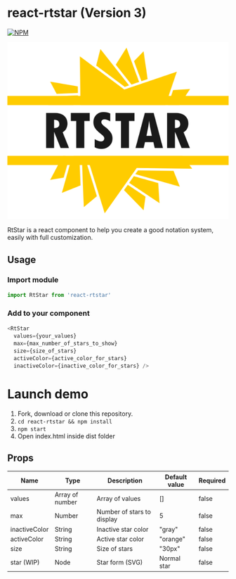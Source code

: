 # react-rtstar (Version 3)

[![NPM](https://nodei.co/npm/react-rtstar.png?compact=true)](https://npmjs.org/package/react-rtstar)

![Logo of RtStar](rtstar.png)

RtStar is a react component to help you create a good notation system, easily with full customization.

## Usage

### Import module

```javascript
import RtStar from 'react-rtstar'
```

### Add to your component

```javascript
<RtStar 
  values={your_values} 
  max={max_number_of_stars_to_show} 
  size={size_of_stars}
  activeColor={active_color_for_stars}
  inactiveColor={inactive_color_for_stars} />
```

# Launch demo

1. Fork, download or clone this repository.
2. `cd react-rtstar && npm install`
3. `npm start`
4. Open index.html inside dist folder

## Props

| Name          | Type            | Description                | Default value | Required |
|---------------|-----------------|----------------------------|---------------|----------|
| values        | Array of number | Array of values            | []            | false    |
| max           | Number          | Number of stars to display | 5             | false    |
| inactiveColor | String          | Inactive star color        | "gray"        | false    |
| activeColor   | String          | Active star color          | "orange"      | false    |
| size          | String          | Size of stars              | "30px"        | false    |
| star (WIP)    | Node            | Star form (SVG)            | Normal star   | false    |
